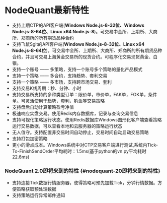 # NodeQuant最新特性

* 支持上期CTP的API客户端\(**Windows Node.js-8-32位、Windows Node.js-8-64位、Linux x64 Node.js-8**\)。可交易中金所、上期所、大商所、郑商所的所有期货品种合约
* 支持飞鼠Sgit的API客户端\(**Windows Node.js-8-32位、Linux x64 Node.js-8-64位**\)。可交易中金所、上期所、大商所、郑商所的所有期货品种合约，并且可交易上海黄金交易所的现货合约。可程序化交易现货黄金、白银。
* 支持一个账号 —— 多策略，支持一个账号多个策略的量化产品模式
* 支持一个策略 —— 多合约，支持趋势、套利交易
* 支持一个策略 —— 多市场，支持跨市场交易、套利
* 支持交易K线周期：秒、分钟、小时
* 支持交易所支持的多种类型订单：限价单，市价单，FAK单，FOK单，条件单。可灵活使用于趋势，套利，钓鱼等交易策略
* 支持盘后自动计算策略盈亏净值
* 极速响应实盘交易。使用Redis内存数据库，记录与查询交易信息
* 支持可视化策略运行状态。使用Redis数据库Windows图形化客户端查看策略运行交易数据，可以查看本地和云服务器的策略运行状态
* 无人值守。支持配置非交易时间自动停止，交易时间自动启动交易策略
* 支持打包加密策略
* 更小的滑点成本。Windows系统中对CTP交易客户端进行测试,系统内Tick-To-FinishSendOrder平均耗时：1.5ms\(基于python的vn.py平均耗时22.6ms\)

### NodeQuant 2.0即将来到的特性 {#nodequant-20即将来到的特性}

* 支持连接Tick数据行情服务器，使得策略可预先加载Tick，分钟行情数据。方便策略获取预处理数据
* 支持策略运行异常邮件通知

